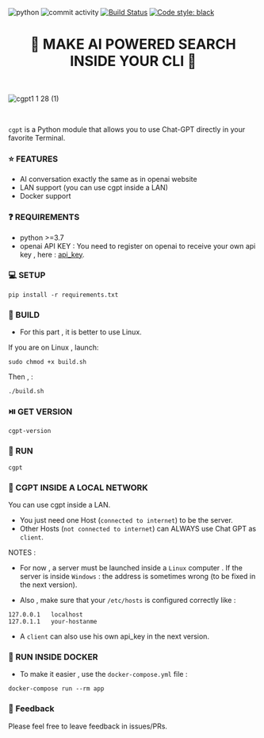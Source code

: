 ![python](https://img.shields.io/badge/Python-3.7-blue.svg)
![commit activity](https://img.shields.io/github/commit-activity/m/ainayves/cgpt?color=blue)
[![Build Status](https://img.shields.io/badge/Build%20status-Passing-green)](https://github.com/ainayves/cgpt/actions)
[![Code style: black](https://img.shields.io/badge/code%20style-black-000000.svg)](https://github.com/psf/black)


<center><h1>🌟 MAKE AI POWERED SEARCH INSIDE YOUR CLI 🌟</h1></center>
</br>

![cgpt1 1 28 (1)](https://user-images.githubusercontent.com/66997516/232239452-27e5c840-5699-44b8-bb28-da8d2dabc64f.gif)

</br>

`cgpt` is a Python module that allows you to use Chat-GPT directly in your favorite Terminal.

### ⭐ FEATURES

- AI conversation exactly the same as in openai website
- LAN support (you can use cgpt inside a LAN)
- Docker support

### ❓ REQUIREMENTS

- python >=3.7
- openai API KEY : 
You need to register on openai to receive your own api key , here : [api_key](https://platform.openai.com/account/api-keys).

### 💻 SETUP

```
pip install -r requirements.txt
```

### 🔨 BUILD

- For this part , it is better to use Linux.

If you are on Linux , launch:

```
sudo chmod +x build.sh
```
Then , :

```
./build.sh
```

### ⏯️ GET VERSION 

```
cgpt-version
```

### 🚀 RUN

```
cgpt
```

### 🔗 CGPT INSIDE A LOCAL NETWORK

You can use cgpt inside a LAN. 

- You just need one Host (`connected to internet`) to be the server.
- Other Hosts (`not connected to internet`) can ALWAYS use Chat GPT as `client`. 

NOTES : 

- For now , a server must be launched inside a `Linux` computer . If the server is inside `Windows` : the address is sometimes wrong (to be fixed in the next version). 

- Also , make sure that your `/etc/hosts` is configured correctly like :

```
127.0.0.1	localhost
127.0.1.1	your-hostanme
```

- A `client` can also use his own api_key in the next version.

### 🐋 RUN INSIDE DOCKER

- To make it easier , use the `docker-compose.yml` file : 

```
docker-compose run --rm app
```

### 💚 Feedback

Please feel free to leave feedback in issues/PRs.
